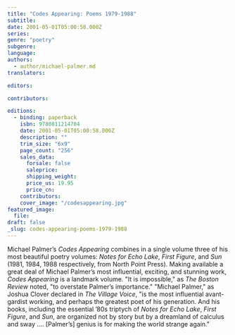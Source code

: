 ```yaml
---
title: "Codes Appearing: Poems 1979-1988"
subtitle:
date: 2001-05-01T05:00:58.000Z
series:
genre: "poetry"
subgenre:
language:
authors:
  - author/michael-palmer.md
translators:

editors:

contributors:

editions:
  - binding: paperback
    isbn: 9780811214704
    date: 2001-05-01T05:00:58.000Z
    description: ""
    trim_size: "6x9"
    page_count: "256"
    sales_data:
      forsale: false
      saleprice:
      shipping_weight:
      price_us: 19.95
      price_cn:
    contributors:
    cover_image: "/codesappearing.jpg"
featured_image:
  file:
draft: false
_slug: codes-appearing-poems-1979-1988
---
```


Michael Palmer’s _Codes Appearing_ combines in a single volume three of his most beautiful poetry volumes: _Notes for Echo Lake_, _First Figure_, and _Sun_ (1981, 1984, 1988 respectively, from North Point Press). Making available a great deal of Michael Palmer’s most influential, exciting, and stunning work, _Codes Appearing_ is a landmark volume. "It is impossible," as _The Boston Review_ noted, "to overstate Palmer’s importance." "Michael Palmer," as Joshua Clover declared in _The Village Voice_, "is the most influential avant-gardist working, and perhaps the greatest poet of his generation. And his books, including the essential ’80s triptych of _Notes for Echo Lake_, _First Figure_, and _Sun_, are organized not by story but by a dreamland of calculus and sway .... [Palmer’s] genius is for making the world strange again."

